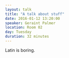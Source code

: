 ```yaml
---
layout: talk
title: "A talk about stuff"
date: 2016-01-12 13:20:00
speaker: Geraint Palmer
location: Room 02
day: Tuesday
duration: 32 minutes
---
```


Latin is boring.
